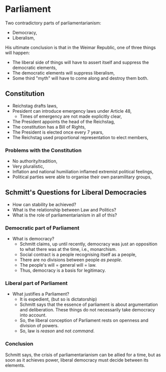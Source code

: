 # Parliament
Two contradictory parts of parliamentarianism:
- Democracy,
- Liberalism,

His ultimate conclusion is that in the Weimar Republic, one of three things will happen:
- The liberal side of things will have to assert itself and suppress the democratic elements,
- The democratic elements will suppress liberalism,
- Some third "myth" will have to come along and destroy them both.
## Constitution
- Reichstag drafts laws,
- President can introduce emergency laws under Article 48,
	- Times of emergency are not made explicitly clear,
- The President appoints the head of the Reichstag,
- The constitution has a Bill of Rights,
- The President is elected once every 7 years,
- The Reichstag used proportional representation to elect members,
### Problems with the Constitution
- No authority/tradition,
- Very pluralistic,
- Inflation and national humiliation inflamed extremist political feelings,
- Political parties were able to organise their own paramilitary groups,
## Schmitt's Questions for Liberal Democracies
- How can stability be achieved?
- What is the relationship between Law and Politics?
- What is the role of parliamentarianism in all of this?
### Democratic part of Parliament
- What is democracy?
	- Schmitt claims, up until recently, democracy was just an opposition to what there was at the time, i.e., monarchism.
	- Social contract is a people recognising itself as a people,
	- There are no divisions between people *as people*.
	- The people's will = general will = law.
	- Thus, democracy is a basis for legitimacy.
### Liberal part of Parliament
- What justifies a Parliament?
	- It is expedient, (but so is dictatorship)
	- Schmitt says that the essence of parliament is about argumentation and deliberation. These things do not necessarily take democracy into account.
	- So, the liberal conception of Parliament rests on openness and division of powers.
	- So, law is *reason* and not *command*.
### Conclusion
Schmitt says, the crisis of parliamentarianism can be allied for a time, but as soon as it achieves power, liberal democracy must decide between its elements.
